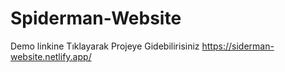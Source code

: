 # Spiderman-Website
Demo linkine Tıklayarak Projeye Gidebilirisiniz
https://siderman-website.netlify.app/

